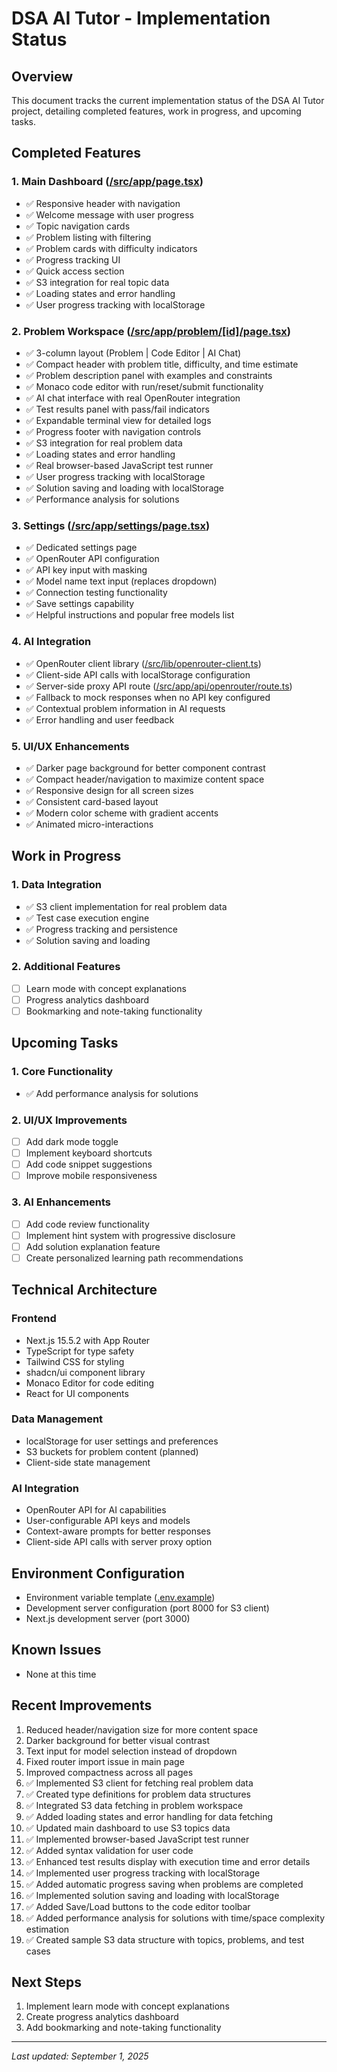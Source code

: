 # DSA AI Tutor - Implementation Status

## Overview
This document tracks the current implementation status of the DSA AI Tutor project, detailing completed features, work in progress, and upcoming tasks.

## Completed Features

### 1. Main Dashboard ([/src/app/page.tsx](file:///c:/Personal/Projects/dsa-ai-tutor/app/src/app/page.tsx))
- ✅ Responsive header with navigation
- ✅ Welcome message with user progress
- ✅ Topic navigation cards
- ✅ Problem listing with filtering
- ✅ Problem cards with difficulty indicators
- ✅ Progress tracking UI
- ✅ Quick access section
- ✅ S3 integration for real topic data
- ✅ Loading states and error handling
- ✅ User progress tracking with localStorage

### 2. Problem Workspace ([/src/app/problem/[id]/page.tsx](file:///c:/Personal/Projects/dsa-ai-tutor/app/src/app/problem/%5Bid%5D/page.tsx))
- ✅ 3-column layout (Problem | Code Editor | AI Chat)
- ✅ Compact header with problem title, difficulty, and time estimate
- ✅ Problem description panel with examples and constraints
- ✅ Monaco code editor with run/reset/submit functionality
- ✅ AI chat interface with real OpenRouter integration
- ✅ Test results panel with pass/fail indicators
- ✅ Expandable terminal view for detailed logs
- ✅ Progress footer with navigation controls
- ✅ S3 integration for real problem data
- ✅ Loading states and error handling
- ✅ Real browser-based JavaScript test runner
- ✅ User progress tracking with localStorage
- ✅ Solution saving and loading with localStorage
- ✅ Performance analysis for solutions

### 3. Settings ([/src/app/settings/page.tsx](file:///c:/Personal/Projects/dsa-ai-tutor/app/src/app/settings/page.tsx))
- ✅ Dedicated settings page
- ✅ OpenRouter API configuration
- ✅ API key input with masking
- ✅ Model name text input (replaces dropdown)
- ✅ Connection testing functionality
- ✅ Save settings capability
- ✅ Helpful instructions and popular free models list

### 4. AI Integration
- ✅ OpenRouter client library ([/src/lib/openrouter-client.ts](file:///c:/Personal/Projects/dsa-ai-tutor/app/src/lib/openrouter-client.ts))
- ✅ Client-side API calls with localStorage configuration
- ✅ Server-side proxy API route ([/src/app/api/openrouter/route.ts](file:///c:/Personal/Projects/dsa-ai-tutor/app/src/app/api/openrouter/route.ts))
- ✅ Fallback to mock responses when no API key configured
- ✅ Contextual problem information in AI requests
- ✅ Error handling and user feedback

### 5. UI/UX Enhancements
- ✅ Darker page background for better component contrast
- ✅ Compact header/navigation to maximize content space
- ✅ Responsive design for all screen sizes
- ✅ Consistent card-based layout
- ✅ Modern color scheme with gradient accents
- ✅ Animated micro-interactions

## Work in Progress

### 1. Data Integration
- ✅ S3 client implementation for real problem data
- ✅ Test case execution engine
- ✅ Progress tracking and persistence
- ✅ Solution saving and loading

### 2. Additional Features
- [ ] Learn mode with concept explanations
- [ ] Progress analytics dashboard
- [ ] Bookmarking and note-taking functionality

## Upcoming Tasks

### 1. Core Functionality
- ✅ Add performance analysis for solutions

### 2. UI/UX Improvements
- [ ] Add dark mode toggle
- [ ] Implement keyboard shortcuts
- [ ] Add code snippet suggestions
- [ ] Improve mobile responsiveness

### 3. AI Enhancements
- [ ] Add code review functionality
- [ ] Implement hint system with progressive disclosure
- [ ] Add solution explanation feature
- [ ] Create personalized learning path recommendations

## Technical Architecture

### Frontend
- Next.js 15.5.2 with App Router
- TypeScript for type safety
- Tailwind CSS for styling
- shadcn/ui component library
- Monaco Editor for code editing
- React for UI components

### Data Management
- localStorage for user settings and preferences
- S3 buckets for problem content (planned)
- Client-side state management

### AI Integration
- OpenRouter API for AI capabilities
- User-configurable API keys and models
- Context-aware prompts for better responses
- Client-side API calls with server proxy option

## Environment Configuration
- Environment variable template ([.env.example](file:///c:/Personal/Projects/dsa-ai-tutor/app/.env.example))
- Development server configuration (port 8000 for S3 client)
- Next.js development server (port 3000)

## Known Issues
- None at this time

## Recent Improvements
1. Reduced header/navigation size for more content space
2. Darker background for better visual contrast
3. Text input for model selection instead of dropdown
4. Fixed router import issue in main page
5. Improved compactness across all pages
6. ✅ Implemented S3 client for fetching real problem data
7. ✅ Created type definitions for problem data structures
8. ✅ Integrated S3 data fetching in problem workspace
9. ✅ Added loading states and error handling for data fetching
10. ✅ Updated main dashboard to use S3 topics data
11. ✅ Implemented browser-based JavaScript test runner
12. ✅ Added syntax validation for user code
13. ✅ Enhanced test results display with execution time and error details
14. ✅ Implemented user progress tracking with localStorage
15. ✅ Added automatic progress saving when problems are completed
16. ✅ Implemented solution saving and loading with localStorage
17. ✅ Added Save/Load buttons to the code editor toolbar
18. ✅ Added performance analysis for solutions with time/space complexity estimation
19. ✅ Created sample S3 data structure with topics, problems, and test cases

## Next Steps
1. Implement learn mode with concept explanations
2. Create progress analytics dashboard
3. Add bookmarking and note-taking functionality

---
*Last updated: September 1, 2025*